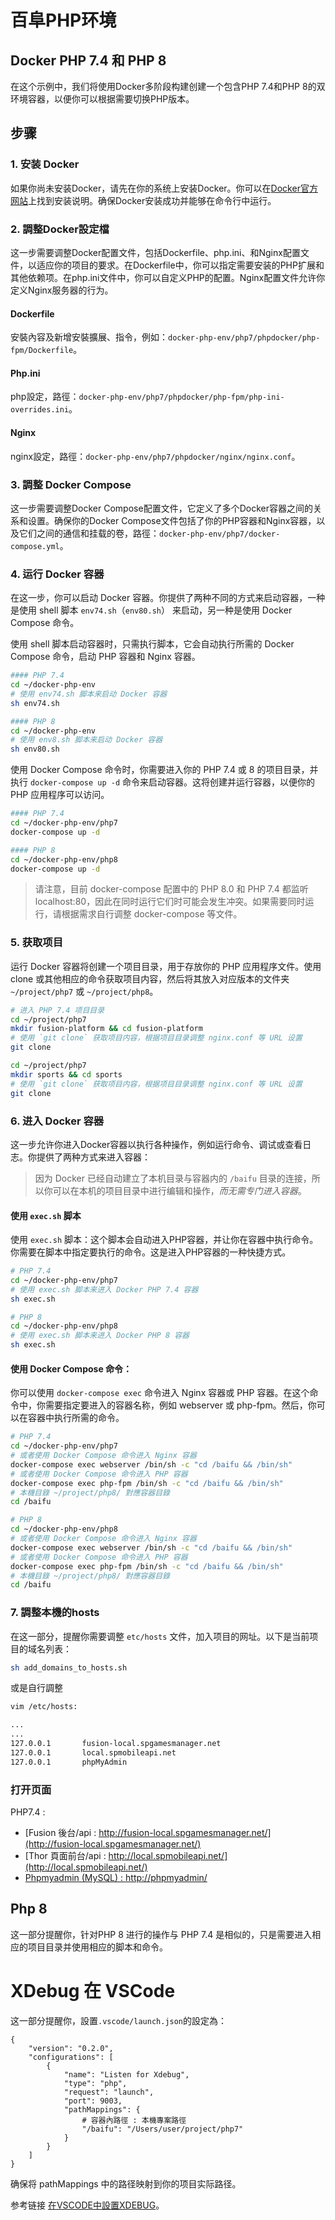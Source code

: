 # 百阜PHP环境

## Docker PHP 7.4 和 PHP 8

在这个示例中，我们将使用Docker多阶段构建创建一个包含PHP 7.4和PHP 8的双环境容器，以便你可以根据需要切换PHP版本。

## 步骤

### 1. 安装 Docker

如果你尚未安装Docker，请先在你的系统上安装Docker。你可以在[Docker官方网站](https://www.docker.com/get-started)上找到安装说明。确保Docker安装成功并能够在命令行中运行。

### 2. 調整Docker設定檔

这一步需要调整Docker配置文件，包括Dockerfile、php.ini、和Nginx配置文件，以适应你的项目的要求。在Dockerfile中，你可以指定需要安装的PHP扩展和其他依赖项。在php.ini文件中，你可以自定义PHP的配置。Nginx配置文件允许你定义Nginx服务器的行为。
#### Dockerfile

安裝內容及新增安裝擴展、指令，例如：`docker-php-env/php7/phpdocker/php-fpm/Dockerfile`。

#### Php.ini

php設定，路徑：`docker-php-env/php7/phpdocker/php-fpm/php-ini-overrides.ini`。

#### Nginx

nginx設定，路徑：`docker-php-env/php7/phpdocker/nginx/nginx.conf`。

### 3. 調整 Docker Compose

这一步需要调整Docker Compose配置文件，它定义了多个Docker容器之间的关系和设置。确保你的Docker Compose文件包括了你的PHP容器和Nginx容器，以及它们之间的通信和挂载的卷，路徑：`docker-php-env/php7/docker-compose.yml`。

### 4. 运行 Docker 容器

在这一步，你可以启动 Docker 容器。你提供了两种不同的方式来启动容器，一种是使用 shell 脚本 `env74.sh`（`env80.sh`） 来启动，另一种是使用 Docker Compose 命令。

使用 shell 脚本启动容器时，只需执行脚本，它会自动执行所需的 Docker Compose 命令，启动 PHP 容器和 Nginx 容器。



```bash
#### PHP 7.4
cd ~/docker-php-env
# 使用 env74.sh 脚本来启动 Docker 容器
sh env74.sh

#### PHP 8
cd ~/docker-php-env
# 使用 env8.sh 脚本来启动 Docker 容器
sh env80.sh
```
使用 Docker Compose 命令时，你需要进入你的 PHP 7.4 或 8 的项目目录，并执行 `docker-compose up -d` 命令来启动容器。这将创建并运行容器，以便你的 PHP 应用程序可以访问。

```bash
#### PHP 7.4
cd ~/docker-php-env/php7
docker-compose up -d

#### PHP 8
cd ~/docker-php-env/php8
docker-compose up -d
```

> 请注意，目前 docker-compose 配置中的 PHP 8.0 和 PHP 7.4 都监听 localhost:80，因此在同时运行它们时可能会发生冲突。如果需要同时运行，请根据需求自行调整 docker-compose 等文件。

### 5. 获取项目

运行 Docker 容器将创建一个项目目录，用于存放你的 PHP 应用程序文件。使用 clone 或其他相应的命令获取项目内容，然后将其放入对应版本的文件夹 `~/project/php7` 或 `~/project/php8`。

```bash
# 进入 PHP 7.4 项目目录
cd ~/project/php7
mkdir fusion-platform && cd fusion-platform
# 使用 `git clone` 获取项目内容，根据项目目录调整 nginx.conf 等 URL 设置
git clone 

cd ~/project/php7
mkdir sports && cd sports
# 使用 `git clone` 获取项目内容，根据项目目录调整 nginx.conf 等 URL 设置
git clone 
```

### 6. 进入 Docker 容器

这一步允许你进入Docker容器以执行各种操作，例如运行命令、调试或查看日志。你提供了两种方式来进入容器：
> 因为 Docker 已经自动建立了本机目录与容器内的 `/baifu` 目录的连接，所以你可以在本机的项目目录中进行编辑和操作，*而无需专门进入容器*。
#### 使用 `exec.sh` 脚本

使用 `exec.sh` 脚本：这个脚本会自动进入PHP容器，并让你在容器中执行命令。你需要在脚本中指定要执行的命令。这是进入PHP容器的一种快捷方式。

```bash
# PHP 7.4
cd ~/docker-php-env/php7
# 使用 exec.sh 脚本来进入 Docker PHP 7.4 容器
sh exec.sh

# PHP 8
cd ~/docker-php-env/php8
# 使用 exec.sh 脚本来进入 Docker PHP 8 容器
sh exec.sh
```

#### 使用 Docker Compose 命令：
你可以使用 `docker-compose exec` 命令进入 Nginx 容器或 PHP 容器。在这个命令中，你需要指定要进入的容器名称，例如 webserver 或 php-fpm。然后，你可以在容器中执行所需的命令。

```bash
# PHP 7.4
cd ~/docker-php-env/php7
# 或者使用 Docker Compose 命令进入 Nginx 容器
docker-compose exec webserver /bin/sh -c "cd /baifu && /bin/sh"
# 或者使用 Docker Compose 命令进入 PHP 容器
docker-compose exec php-fpm /bin/sh -c "cd /baifu && /bin/sh"
# 本機目錄 ~/project/php8/ 對應容器目錄
cd /baifu

# PHP 8
cd ~/docker-php-env/php8
# 或者使用 Docker Compose 命令进入 Nginx 容器
docker-compose exec webserver /bin/sh -c "cd /baifu && /bin/sh"
# 或者使用 Docker Compose 命令进入 PHP 容器
docker-compose exec php-fpm /bin/sh -c "cd /baifu && /bin/sh"
# 本機目錄 ~/project/php8/ 對應容器目錄
cd /baifu
```


### 7. 調整本機的hosts
在这一部分，提醒你需要调整 `etc/hosts` 文件，加入项目的网址。以下是当前项目的域名列表：
```bash
sh add_domains_to_hosts.sh
```
或是自行調整
```bash
vim /etc/hosts:

...
...
127.0.0.1       fusion-local.spgamesmanager.net
127.0.0.1       local.spmobileapi.net
127.0.0.1       phpMyAdmin
```

### 打开页面

PHP7.4 :
- [Fusion 後台/api : http://fusion-local.spgamesmanager.net/](http://fusion-local.spgamesmanager.net/)
- [Thor 頁面前台/api : http://local.spmobileapi.net/](http://local.spmobileapi.net/)
- [Phpmyadmin (MySQL) : http://phpmyadmin/](http://phpmyadmin/)

## Php 8
这一部分提醒你，针对PHP 8 进行的操作与 PHP 7.4 是相似的，只是需要进入相应的项目目录并使用相应的脚本和命令。

# XDebug 在 VSCode
这一部分提醒你，設置`.vscode/launch.json`的設定為：
```
{
    "version": "0.2.0",
    "configurations": [
        {
            "name": "Listen for Xdebug",
            "type": "php",
            "request": "launch",
            "port": 9003,
            "pathMappings": {
                # 容器內路徑 : 本機專案路徑
                "/baifu": "/Users/user/project/php7"
            }
        }
    ]
}
```
确保将 pathMappings 中的路径映射到你的项目实际路径。

参考链接 [在VSCODE中設置XDEBUG](https://medium.com/@winnietsou/%E5%9C%A8vscode%E4%B8%AD%E4%BD%BF%E7%94%A8php-xdebug-docker-ad75e1c69d88)。
